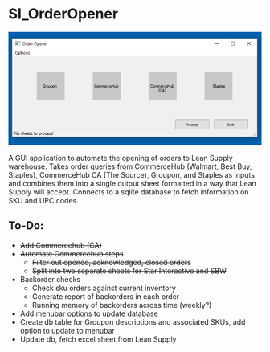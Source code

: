 # SI_OrderOpener

<img src="oo_pic.PNG"></img>

A GUI application to automate the opening of orders to Lean Supply warehouse. Takes order queries from CommerceHub (Walmart, Best Buy, Staples), CommerceHub CA (The Source), Groupon, and Staples as inputs and combines them into a single output sheet formatted in a way that Lean Supply will accept. Connects to a sqlite database to fetch information on SKU and UPC codes.
 
## To-Do:
- ~~Add Commercehub (CA)~~
- ~~Automate Commercehub steps~~
   - ~~Filter out opened, acknowledged, closed orders~~
   - ~~Split into two separate sheets for Star Interactive and SBW~~
- Backorder checks
   - Check sku orders against current inventory
   - Generate report of backorders in each order
   - Running memory of backorders across time (weekly?)
- Add menubar options to update database
- Create db table for Groupon descriptions and associated SKUs, add option to update to menubar
- Update db, fetch excel sheet from Lean Supply


